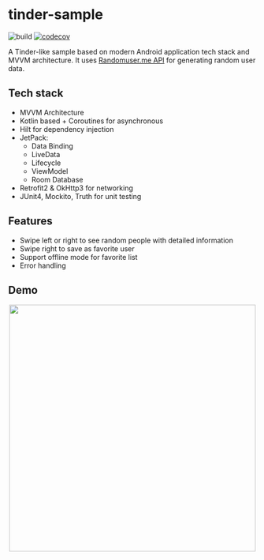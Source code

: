 # tinder-sample

![build](https://github.com/nthuat/tinder-sample/workflows/Android%20CI/badge.svg) [![codecov](https://codecov.io/gh/nthuat/tinder-sample/branch/master/graph/badge.svg)](https://codecov.io/gh/nthuat/tinder-sample)

A Tinder-like sample based on modern Android application tech stack and MVVM architecture. It uses [Randomuser.me API](https://randomuser.me/api/0.4/?randomapi) for generating random user data.

## Tech stack
   - MVVM Architecture
   - Kotlin based + Coroutines for asynchronous
   - Hilt for dependency injection
   - JetPack:
        + Data Binding
        + LiveData
        + Lifecycle
        + ViewModel
        + Room Database
   - Retrofit2 & OkHttp3 for networking
   - JUnit4, Mockito, Truth for unit testing

## Features
   - Swipe left or right to see random people with detailed information
   - Swipe right to save as favorite user
   - Support offline mode for favorite list
   - Error handling
    
## Demo
<p align="center">
<img src="https://github.com/nthuat/tinder-sample/blob/master/screenshots/demo.gif" width=500/>
</p>
